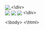 <html>
<body>

  <div>
<a href="https://github.com/Mott4">
  <img align="center" src="https://github-readme-stats.vercel.app/api?username=Mott4&show_icons=true&theme=onedark" />
</a>
    <\div>

<div>
<img align="center" src="https://img.shields.io/twitter/follow/mott4vito?style=social"\>
<img align="center" src="https://img.shields.io/badge/Flutter-02569B?style=for-the-badge&logo=flutter&logoColor=white"\>
<img align="center" src="https://img.shields.io/badge/Instagram-E4405F?style=for-the-badge&logo=instagram&logoColor=white/follow/mott4vito/"\>
<\div>
  
<\body>
<\html>
